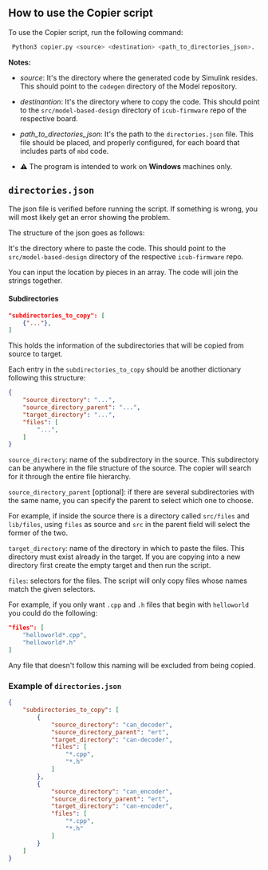 ## How to use the Copier script

To use the Copier script, run the following command:

```bash
 Python3 copier.py <source> <destination> <path_to_directories_json>.
```

**Notes:**
- _source_: It's the directory where the generated code by Simulink resides. This should point to the `codegen` directory of the Model repository.

- _destinantion_: It's the directory where to copy the code. This should point to the `src/model-based-design` directory of `icub-firmware` repo of the respective board.

- _path_to_directories_json_: It's the path to the `directories.json` file. This file should be placed, and properly configured, for each board that includes parts of `mbd` code.

- ⚠️ The program is intended to work on **Windows** machines only. 

## `directories.json`

The json file is verified before running the script. If something is wrong, you will most likely get an error showing the problem. 

The structure of the json goes as follows:


It's the directory where to paste the code. This should point to the `src/model-based-design` directory of the respective `icub-firmware` repo.

You can input the location by pieces in an array. The code will join the strings together.

#### Subdirectories

```json
"subdirectories_to_copy": [
    {"..."},
]
```

This holds the information of the subdirectories that will be copied from source to target. 

Each entry in the `subdirectories_to_copy` should be another dictionary following this structure:

```json
{
    "source_directory": "...",
    "source_directory_parent": "...",
    "target_directory": "...",            
    "files": [
        "...",
    ]
}
```

`source_directory`: name of the subdirectory in the source. This subdirectory can be anywhere in the file structure of the source. The copier will search for it through the entire file hierarchy.

`source_directory_parent` [optional]: if there are several subdirectories with the same name, you can specify the parent to select which one to choose.

For example, if inside the source there is a directory called `src/files` and `lib/files`, using `files` as source and `src` in the parent field will select the former of the two.

`target_directory`: name of the directory in which to paste the files. This directory must exist already in the target. If you are copying into a new directory first create the empty target and then run the script.

`files`: selectors for the files. The script will only copy files whose names match the given selectors. 

For example, if you only want `.cpp` and `.h` files that begin with `helloworld` you could do the following:

```json
"files": [
    "helloworld*.cpp",
    "helloworld*.h"
]
```

Any file that doesn't follow this naming will be excluded from being copied.


### Example of `directories.json`

```json
{
    "subdirectories_to_copy": [
        {
            "source_directory": "can_decoder",
            "source_directory_parent": "ert",
            "target_directory": "can-decoder",            
            "files": [
                "*.cpp",
                "*.h"
            ]
        },
        {
            "source_directory": "can_encoder",
            "source_directory_parent": "ert",
            "target_directory": "can-encoder",            
            "files": [
                "*.cpp",
                "*.h"
            ]
        }
    ]
}
```

[1]: ../../board/amcbldc/utils/directories.json
